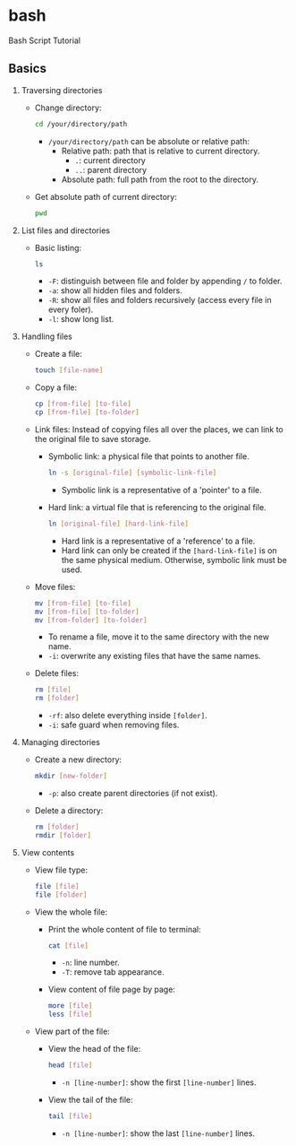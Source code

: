 # bash
Bash Script Tutorial

## Basics

1. Traversing directories

    * Change directory:

        ```bash
        cd /your/directory/path
        ```
        * `/your/directory/path` can be absolute or relative path:
            * Relative path: path that is relative to current directory.
                * `.`: current directory
                * `..`: parent directory
            * Absolute path: full path from the root to the directory.

    * Get absolute path of current directory:
        
        ```bash
        pwd
        ```
    
2. List files and directories

    * Basic listing:
        
        ```bash
        ls 
        ```
        * `-F`: distinguish between file and folder by appending `/` to folder.
        * `-a`: show all hidden files and folders.
        * `-R`: show all files and folders recursively (access every file in every foler).
        * `-l`: show long list.

3. Handling files

    * Create a file:

        ```bash
        touch [file-name]
        ```

    * Copy a file:

        ```bash
        cp [from-file] [to-file]
        cp [from-file] [to-folder]
        ```

    * Link files: Instead of copying files all over the places, we can link to the original file to save storage.
        * Symbolic link: a physical file that points to another file.

            ```bash
            ln -s [original-file] [symbolic-link-file]
            ```
            * Symbolic link is a representative of a 'pointer' to a file.
        * Hard link: a virtual file that is referencing to the original file.

            ```bash
            ln [original-file] [hard-link-file]
            ```
            * Hard link is a representative of a 'reference' to a file.
            * Hard link can only be created if the `[hard-link-file]` is on the same physical medium. Otherwise, symbolic link must be used.
    * Move files:
        ```bash
        mv [from-file] [to-file]
        mv [from-file] [to-folder]
        mv [from-folder] [to-folder]
        ```
        * To rename a file, move it to the same directory with the new name.
        * `-i`: overwrite any existing files that have the same names.
    
    * Delete files:
        ```bash
        rm [file]
        rm [folder]
        ```
        * `-rf`: also delete everything inside `[folder]`.
        * `-i`: safe guard when removing files.
4. Managing directories

    * Create a new directory:
    
        ```bash
        mkdir [new-folder]
        ```
        * `-p`: also create parent directories (if not exist).
    * Delete a directory:

        ```bash
        rm [folder]
        rmdir [folder]
        ```

5. View contents

    * View file type:

        ```bash
        file [file]
        file [folder]
        ```
    
    * View the whole file:

        * Print the whole content of file to terminal:
            ```bash
            cat [file]
            ```
            * `-n`: line number.
            * `-T`: remove tab appearance.

        * View content of file page by page:
            ```bash
            more [file]
            less [file]
            ```

    * View part of the file:
        * View the head of the file:

            ```bash
            head [file]
            ```
            * `-n [line-number]`: show the first `[line-number]` lines.

        * View the tail of the file:

            ```bash
            tail [file]
            ```
            * `-n [line-number]`: show the last `[line-number]` lines.
    